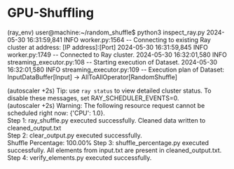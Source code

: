 # GPU-Shuffling

(ray_env) user@machine:~/random_shuffle$ python3 inspect_ray.py 
2024-05-30 16:31:59,841 INFO worker.py:1564 -- Connecting to existing Ray cluster at address: [IP address]:[Port]
2024-05-30 16:31:59,845 INFO worker.py:1749 -- Connected to Ray cluster.
2024-05-30 16:32:01,580 INFO streaming_executor.py:108 -- Starting execution of Dataset.
2024-05-30 16:32:01,580 INFO streaming_executor.py:109 -- Execution plan of Dataset: InputDataBuffer[Input] -> AllToAllOperator[RandomShuffle]

(autoscaler +2s) Tip: use `ray status` to view detailed cluster status. To disable these messages, set RAY_SCHEDULER_EVENTS=0.                                                   
(autoscaler +2s) Warning: The following resource request cannot be scheduled right now: {'CPU': 1.0}.                                                                                         
                                                                                                                                                                                 Step 1: ray_shuffle.py executed successfully.                                                                                                                                    Cleaned data written to cleaned_output.txt                                                                                                                                       
Step 2: clear_output.py executed successfully.                                                                                                                                   
Shuffle Percentage: 100.00%
Step 3: shuffle_percentage.py executed successfully.
All elements from input.txt are present in cleaned_output.txt.
Step 4: verify_elements.py executed successfully.
